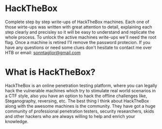 # HackTheBox
Complete step by step write-ups of HackTheBox machines.
Each one of those wirte-ups was written with great attention to detail,
explaining each step clearly and precisley so it will be easy to understand and replicate
the whole process.
To unlock the active machines write-ups we'll need the root flag.
Once a machine is retired I'll remove the password protecion.
If you have any questions or need some clues don't hesitate to contact me over HTB or email: sonntaglior@gmail.com
# What is HackTheBox?
HackTheBox is an online penetration testing platform, where you can legally hack the vulnerable machines
which try to stimulate real world scenarios in a CTF style, also you have an option to hack the offline challenges like,
Steganography, reversing, etc. The best thing I think about HackTheBox along with the awesome machines is the community.
They have got a huge community of professional penetration testers, security researchers, skids  and other hackers who are always
willing to help and enrich your knowledge.
